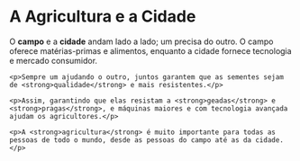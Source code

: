 <!DOCTYPE html>
<html lang="pt-br">
<head>
    <meta charset="UTF-8>
    <meta name="viewport" content="width=device-width, initial-scale=1.0>
    <title>A Agricultura e a Cidade</title>
</head>
<body>
     <h1>A Agricultura e a Cidade</h1>
     <p>O <strong>campo</strong> e a <strong>cidade</strong> andam lodo a lado; um precisa do outro. O campo oferece matérias-primas e alimentos, enquanto a cidade fornece tecnologia e mercado consumidor.</p>

     <p>Sempre um ajudando o outro, juntos garantem que as sementes sejam de <strong>qualidade</strong> e mais resistentes.</p>

     <p>Assim, garantindo que elas resistam a <strong>geadas</strong> e <strong>pragas</strong>, e máquinas maiores e com tecnologia avançada ajudam os agricultores.</p>

     <p>A <strong>agricultura</strong> é muito importante para todas as pessoas de todo mundo, desde as pessoas do campo até as da cidade.</p>
</body>
</html>







<!DOCTYPE html>
<html lang="pt-br">
<head>
    <meta charset="UTF-8">
    <meta name="viewport" content="width=device-width, initial-scale=1.0">
    <title>A Agricultura e a Cidade</title>
</head>
<body>
    <h1>A Agricultura e a Cidade</h1>
    <p>O <strong>campo</strong> e a <strong>cidade</strong> andam lado a lado; um precisa do outro. O campo oferece matérias-primas e alimentos, enquanto a cidade fornece tecnologia e mercado consumidor.</p>
    
    <p>Sempre um ajudando o outro, juntos garantem que as sementes sejam de <strong>qualidade</strong> e mais resistentes.</p>
    
    <p>Assim, garantindo que elas resistam a <strong>geadas</strong> e <strong>pragas</strong>, e máquinas maiores e com tecnologia avançada ajudam os agricultores.</p>
    
    <p>A <strong>agricultura</strong> é muito importante para todas as pessoas de todo o mundo, desde as pessoas do campo até as da cidade.</p>
</body>
</html>
